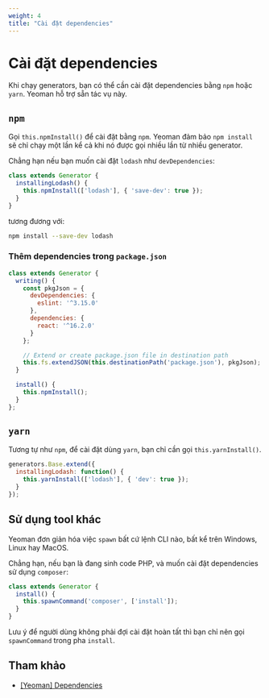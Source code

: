 ```yaml
---
weight: 4
title: "Cài đặt dependencies"
---
```


# Cài đặt dependencies

Khi chạy generators, bạn có thể cần cài đặt dependencies bằng `npm` hoặc `yarn`. Yeoman hỗ trợ sẵn tác vụ này.

## `npm`

Gọi `this.npmInstall()` để cài đặt bằng `npm`. Yeoman đảm bảo `npm install` sẽ chỉ chạy một lần kể cả khi nó được gọi nhiều lần từ nhiều generator.

Chẳng hạn nếu bạn muốn cài đặt `lodash` như `devDependencies`:

```js
class extends Generator {
  installingLodash() {
    this.npmInstall(['lodash'], { 'save-dev': true });
  }
}
```

tương đương với:

```sh
npm install --save-dev lodash
```

### Thêm dependencies trong `package.json`

```js
class extends Generator {
  writing() {
    const pkgJson = {
      devDependencies: {
        eslint: '^3.15.0'
      },
      dependencies: {
        react: '^16.2.0'
      }
    };

    // Extend or create package.json file in destination path
    this.fs.extendJSON(this.destinationPath('package.json'), pkgJson);
  }

  install() {
    this.npmInstall();
  }
};
```

## `yarn`

Tương tự như `npm`, để cài đặt dùng `yarn`, bạn chỉ cần gọi `this.yarnInstall()`.

```js
generators.Base.extend({
  installingLodash: function() {
    this.yarnInstall(['lodash'], { 'dev': true });
  }
});
```

## Sử dụng tool khác

Yeoman đơn giản hóa việc `spawn` bất cứ lệnh CLI nào, bất kể trên Windows, Linux hay MacOS.

Chẳng hạn, nếu bạn là đang sinh code PHP, và muốn cài đặt dependencies sử dụng `composer`:

```js
class extends Generator {
  install() {
    this.spawnCommand('composer', ['install']);
  }
}
```

Lưu ý để người dùng không phải đợi cài đặt hoàn tất thì bạn chỉ nên gọi `spawnCommand` trong pha `install`.

## Tham khảo

- [[Yeoman] Dependencies](https://yeoman.io/authoring/dependencies)
